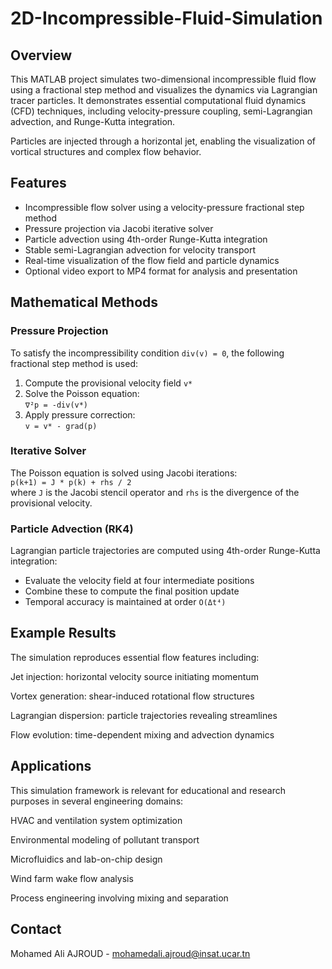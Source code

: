 # 2D-Incompressible-Fluid-Simulation

## Overview

This MATLAB project simulates two-dimensional incompressible fluid flow using a fractional step method and visualizes the dynamics via Lagrangian tracer particles. It demonstrates essential computational fluid dynamics (CFD) techniques, including velocity-pressure coupling, semi-Lagrangian advection, and Runge-Kutta integration.

Particles are injected through a horizontal jet, enabling the visualization of vortical structures and complex flow behavior.

## Features

- Incompressible flow solver using a velocity-pressure fractional step method
- Pressure projection via Jacobi iterative solver
- Particle advection using 4th-order Runge-Kutta integration
- Stable semi-Lagrangian advection for velocity transport
- Real-time visualization of the flow field and particle dynamics
- Optional video export to MP4 format for analysis and presentation

## Mathematical Methods

### Pressure Projection

To satisfy the incompressibility condition `div(v) = 0`, the following fractional step method is used:

1. Compute the provisional velocity field `v*`
2. Solve the Poisson equation:  
   `∇²p = -div(v*)`
3. Apply pressure correction:  
   `v = v* - grad(p)`

### Iterative Solver

The Poisson equation is solved using Jacobi iterations:  
`p(k+1) = J * p(k) + rhs / 2`  
where `J` is the Jacobi stencil operator and `rhs` is the divergence of the provisional velocity.

### Particle Advection (RK4)

Lagrangian particle trajectories are computed using 4th-order Runge-Kutta integration:

- Evaluate the velocity field at four intermediate positions
- Combine these to compute the final position update
- Temporal accuracy is maintained at order `O(Δt⁴)`

## Example Results
The simulation reproduces essential flow features including:

Jet injection: horizontal velocity source initiating momentum

Vortex generation: shear-induced rotational flow structures

Lagrangian dispersion: particle trajectories revealing streamlines

Flow evolution: time-dependent mixing and advection dynamics

## Applications
This simulation framework is relevant for educational and research purposes in several engineering domains:

HVAC and ventilation system optimization

Environmental modeling of pollutant transport

Microfluidics and lab-on-chip design

Wind farm wake flow analysis

Process engineering involving mixing and separation

## Contact

Mohamed Ali AJROUD - mohamedali.ajroud@insat.ucar.tn
